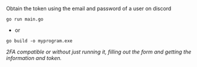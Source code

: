 Obtain the token using the email and password of a user on discord
```
go run main.go 
```
- or
```
go build -o myprogram.exe
```
*2FA compatible or without just running it, filling out the form and getting the information and token.*
